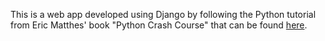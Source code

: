 This is a web app developed using Django by following the Python tutorial from Eric Matthes' book "Python Crash Course" that can be found [here](https://nostarch.com/python-crash-course-3rd-edition).
